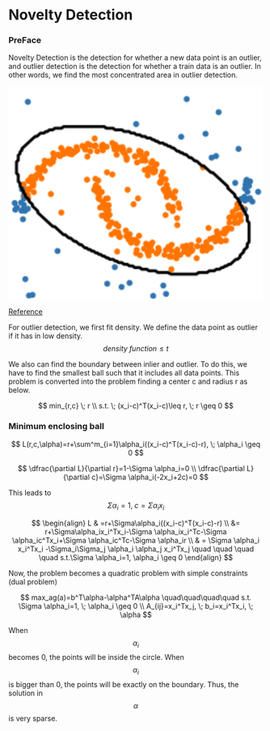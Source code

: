 # Novelty Detection

### PreFace

&#x20;Novelty Detection is the detection for whether a new data point is an outlier, and outlier detection is the detection for whether a train data is an outlier. In other words, we find the most concentrated area in outlier detection.

![](<../../.gitbook/assets/image (142).png>)

[Reference](https://scikit-learn.org/stable/modules/outlier\_detection.html)

&#x20;For outlier detection, we first fit density. We define the data point as outlier if it has in low density. $$density \; function \leq t$$&#x20;

&#x20;We also can find the boundary between inlier and outlier. To do this, we have to find the smallest ball such that it includes all data points. This problem is converted into the problem finding a center c and radius r as below.

$$
min_{r,c} \; r \\ s.t.  \; (x_i-c)^T(x_i-c)\leq r, \; r \geq 0
$$



### Minimum enclosing ball

$$
L(r,c,\alpha)=r+\sum^m_{i=1}\alpha_i((x_i-c)^T(x_i-c)-r), \; \alpha_i \geq 0
$$

$$
\dfrac{\partial L}{\partial r}=1-\Sigma \alpha_i=0  \\ \dfrac{\partial L}{\partial c}=\Sigma \alpha_i(-2x_i+2c)=0
$$

&#x20;This leads to $$\Sigma \alpha_i =1 , \; c=\Sigma \alpha_ix_i$$

$$
\begin{align} L & =r+\Sigma\alpha_i((x_i-c)^T(x_i-c)-r) \\ &= r+\Sigma\alpha_ix_i^Tx_i-\Sigma \alpha_ix_i^Tc-\Sigma \alpha_ic^Tx_i+\Sigma \alpha_ic^Tc-\Sigma \alpha_ir \\ & = \Sigma \alpha_i x_i^Tx_i -\Sigma_i\Sigma_j \alpha_i \alpha_j x_i^Tx_j \quad \quad \quad \quad s.t.\Sigma \alpha_i=1, \alpha_i \geq 0 \end{align}
$$

​Now, the problem becomes a quadratic problem with simple constraints (dual problem)

$$
max_ag(a)=b^T\alpha-\alpha^TA\alpha \quad\quad\quad\quad s.t. \Sigma \alpha_i=1, \; \alpha_i \geq 0  \\ A_{ij}=x_i^Tx_j, \; b_i=x_i^Tx_i, \; \alpha
$$

When $$\alpha_i$$ becomes 0, the points will be inside the circle. When $$\alpha_i$$ is bigger than 0, the points will be exactly on the boundary. Thus, the solution in $$\alpha$$ is very sparse.





